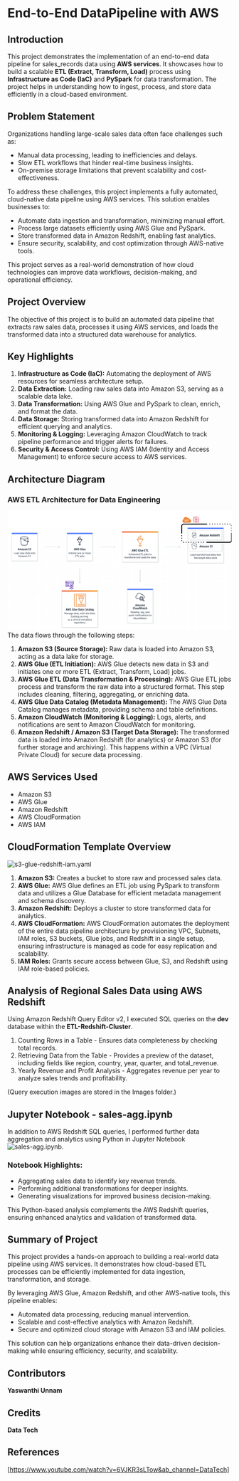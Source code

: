 # End-to-End DataPipeline with AWS

## Introduction
This project demonstrates the implementation of an end-to-end data pipeline for sales_records data using <strong>AWS services</strong>. It showcases how to build a scalable <strong>ETL (Extract, Transform, Load)</strong> process using <strong>Infrastructure as Code (IaC)</strong> and <strong>PySpark</strong> for data transformation. The project helps in understanding how to ingest, process, and store data efficiently in a cloud-based environment.

## Problem Statement
Organizations handling large-scale sales data often face challenges such as:

- Manual data processing, leading to inefficiencies and delays.
- Slow ETL workflows that hinder real-time business insights.
- On-premise storage limitations that prevent scalability and cost-effectiveness.

To address these challenges, this project implements a fully automated, cloud-native data pipeline using AWS services. This solution enables businesses to:
- Automate data ingestion and transformation, minimizing manual effort.
- Process large datasets efficiently using AWS Glue and PySpark.
- Store transformed data in Amazon Redshift, enabling fast analytics.
- Ensure security, scalability, and cost optimization through AWS-native tools.

This project serves as a real-world demonstration of how cloud technologies can improve data workflows, decision-making, and operational efficiency.

## Project Overview
The objective of this project is to build an automated data pipeline that extracts raw sales data, processes it using AWS services, and loads the transformed data into a structured data warehouse for analytics.

## Key Highlights

1. <strong>Infrastructure as Code (IaC):</strong> Automating the deployment of AWS resources for seamless architecture setup.
2. <strong>Data Extraction:</strong> Loading raw sales data into Amazon S3, serving as a scalable data lake.
3. <strong>Data Transformation:</strong> Using AWS Glue and PySpark to clean, enrich, and format the data.
4. <strong>Data Storage:</strong> Storing transformed data into Amazon Redshift for efficient querying and analytics.
5. <strong>Monitoring & Logging:</strong> Leveraging Amazon CloudWatch to track pipeline performance and trigger alerts for failures.
6. <strong>Security & Access Control:</strong> Using AWS IAM (Identity and Access Management) to enforce secure access to AWS services.

## Architecture Diagram
### AWS ETL Architecture for Data Engineering
![Architecture Diagram](https://github.com/YaswanthiUnnam/Data-Pipeline-in-AWS/blob/c18fb781eaaa8fc54e67d1b1f1cb82250af36da0/Images/Architecture%20Diagram.png)
The data flows through the following steps:
1. <strong>Amazon S3 (Source Storage):</strong> Raw data is loaded into Amazon S3, acting as a data lake for storage.
2. <strong>AWS Glue (ETL Initiation):</strong> AWS Glue detects new data in S3 and initiates one or more ETL (Extract, Transform, Load) jobs.
3. <strong>AWS Glue ETL (Data Transformation & Processing):</strong> AWS Glue ETL jobs process and transform the raw data into a structured format. This step includes cleaning, filtering, aggregating, or enriching data.
4. <strong>AWS Glue Data Catalog (Metadata Management):</strong> The AWS Glue Data Catalog manages metadata, providing schema and table definitions.
5. <strong>Amazon CloudWatch (Monitoring & Logging):</strong> Logs, alerts, and notifications are sent to Amazon CloudWatch for monitoring.
6. <strong>Amazon Redshift / Amazon S3 (Target Data Storage):</strong> The transformed data is loaded into Amazon Redshift (for analytics) or Amazon S3 (for further storage and archiving). This happens within a VPC (Virtual Private Cloud) for secure data processing.

## AWS Services Used
* Amazon S3
* AWS Glue
* Amazon Redshift
* AWS CloudFormation
* AWS IAM

## CloudFormation Template Overview
![s3-glue-redshift-iam.yaml](https://github.com/YaswanthiUnnam/Data-Pipeline-in-AWS/blob/1894d5d73f9bb42326b6a38ec52dac45d69d28f6/s3-glue-redshift-iam.yaml)

1. <strong>Amazon S3:</strong> Creates a bucket to store raw and processed sales data.
2. <strong>AWS Glue:</strong> AWS Glue defines an ETL job using PySpark to transform data and utilizes a Glue Database for efficient metadata management and schema discovery.
3. <strong>Amazon Redshift:</strong> Deploys a cluster to store transformed data for analytics.
4. <strong>AWS CloudFormation:</strong> AWS CloudFormation automates the deployment of the entire data pipeline architecture by provisioning VPC, Subnets, IAM roles, S3 buckets, Glue jobs, and Redshift in a single setup, ensuring infrastructure is managed as code for easy replication and scalability.
5. <strong>IAM Roles:</strong> Grants secure access between Glue, S3, and Redshift using IAM role-based policies.

## Analysis of Regional Sales Data using AWS Redshift

Using Amazon Redshift Query Editor v2, I executed SQL queries on the <strong>dev</strong> database within the <strong>ETL-Redshift-Cluster</strong>. 

1. Counting Rows in a Table - Ensures data completeness by checking total records.
2. Retrieving Data from the Table - Provides a preview of the dataset, including fields like region, country, year, quarter, and total_revenue.
3. Yearly Revenue and Profit Analysis - Aggregates revenue per year to analyze sales trends and profitability.

(Query execution images are stored in the Images folder.)

## Jupyter Notebook - sales-agg.ipynb

In addition to AWS Redshift SQL queries, I performed further data aggregation and analytics using Python in Jupyter Notebook ![sales-agg.ipynb](https://github.com/YaswanthiUnnam/Data-Pipeline-in-AWS/blob/d1feb2cda87cf1d6257e3b185af7d22a50bcef7c/sales-agg.ipynb).

### Notebook Highlights:
- Aggregating sales data to identify key revenue trends.
- Performing additional transformations for deeper insights.
- Generating visualizations for improved business decision-making.

This Python-based analysis complements the AWS Redshift queries, ensuring enhanced analytics and validation of transformed data.

## Summary of Project
This project provides a hands-on approach to building a real-world data pipeline using AWS services. It demonstrates how cloud-based ETL processes can be efficiently implemented for data ingestion, transformation, and storage.

By leveraging AWS Glue, Amazon Redshift, and other AWS-native tools, this pipeline enables:

- Automated data processing, reducing manual intervention.
- Scalable and cost-effective analytics with Amazon Redshift.
- Secure and optimized cloud storage with Amazon S3 and IAM policies.

This solution can help organizations enhance their data-driven decision-making while ensuring efficiency, security, and scalability.


## Contributors
<strong>Yaswanthi Unnam</strong>

## Credits
<strong>Data Tech</strong>

## References
[https://www.youtube.com/watch?v=6VJKR3sLTow&ab_channel=DataTech]

